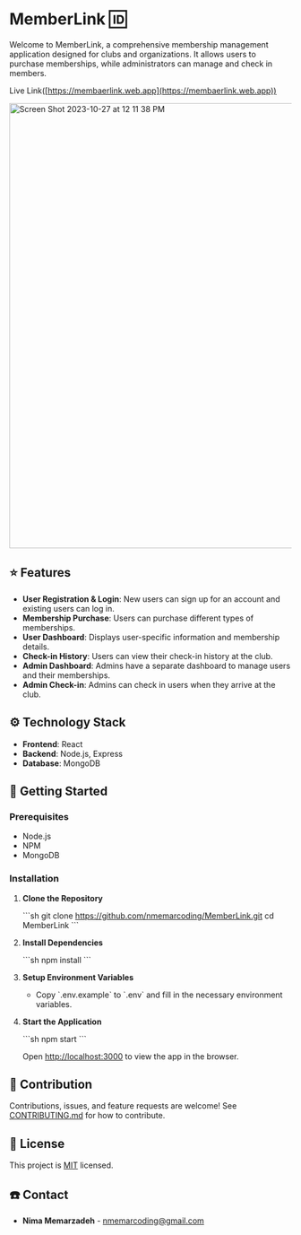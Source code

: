 # MemberLink :id:

Welcome to MemberLink, a comprehensive membership management application designed for clubs and organizations. It allows users to purchase memberships, while administrators can manage and check in members.

Live Link([https://membaerlink.web.app](https://membaerlink.web.app))
<!-- You can replace the below image link with an actual screenshot of your application -->
<img width="794" alt="Screen Shot 2023-10-27 at 12 11 38 PM" src="https://github.com/nmemarcoding/MemberLink/assets/94582549/e68b8ad3-8504-4c32-9719-cad83b0cb627">

## :star: Features

- **User Registration & Login**: New users can sign up for an account and existing users can log in.
- **Membership Purchase**: Users can purchase different types of memberships.
- **User Dashboard**: Displays user-specific information and membership details.
- **Check-in History**: Users can view their check-in history at the club.
- **Admin Dashboard**: Admins have a separate dashboard to manage users and their memberships.
- **Admin Check-in**: Admins can check in users when they arrive at the club.

## :gear: Technology Stack

- **Frontend**: React <!-- Replace with your actual frontend technology -->
- **Backend**: Node.js, Express
- **Database**: MongoDB

## :rocket: Getting Started

### Prerequisites

- Node.js
- NPM
- MongoDB

### Installation

1. **Clone the Repository**

   \```sh
   git clone https://github.com/nmemarcoding/MemberLink.git
   cd MemberLink
   \```

2. **Install Dependencies**

   \```sh
   npm install
   \```

3. **Setup Environment Variables**

   - Copy \`.env.example\` to \`.env\` and fill in the necessary environment variables.

4. **Start the Application**

   \```sh
   npm start
   \```

   Open [http://localhost:3000](http://localhost:3000) to view the app in the browser.

## :handshake: Contribution

Contributions, issues, and feature requests are welcome! See [CONTRIBUTING.md](CONTRIBUTING.md) for how to contribute.

## :memo: License

This project is [MIT](LICENSE) licensed.

## :phone: Contact

- **Nima Memarzadeh** - [nmemarcoding@gmail.com](mailto:nmemarcoding@gmail.com)
